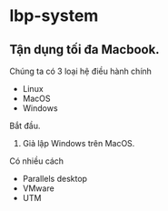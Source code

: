 # lbp-system

## Tận dụng tối đa Macbook.

Chúng ta có 3 loại hệ điều hành chính
- Linux
- MacOS
- Windows

Bắt đầu.

1. Giả lập Windows trên MacOS.

Có nhiều cách
- Parallels desktop
- VMware
- UTM
